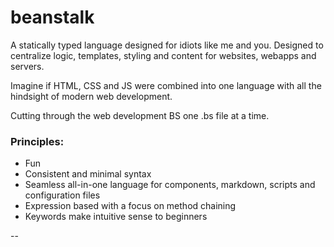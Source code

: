 # beanstalk
  A statically typed language designed for idiots like me and you. Designed to centralize logic, templates, styling and content for websites, webapps and servers. 

  Imagine if HTML, CSS and JS were combined into one language with all the hindsight of modern web development.

  Cutting through the web development BS one .bs file at a time.

### Principles:
- Fun
- Consistent and minimal syntax
- Seamless all-in-one language for components, markdown, scripts and configuration files
- Expression based with a focus on method chaining
- Keywords make intuitive sense to beginners

--

